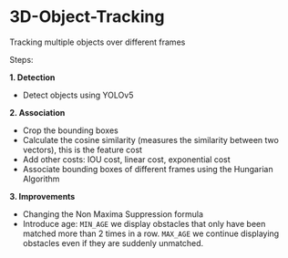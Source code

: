 # 3D-Object-Tracking
Tracking multiple objects over different frames

Steps:

**1. Detection**
  - Detect objects using YOLOv5
 
**2. Association**
  - Crop the bounding boxes
  - Calculate the cosine similarity (measures the similarity between two vectors), this is the feature cost
  - Add other costs: IOU cost, linear cost, exponential cost
  - Associate bounding boxes of different frames using the Hungarian Algorithm
 
**3. Improvements**
  - Changing the Non Maxima Suppression formula
  - Introduce age: `MIN_AGE` we display obstacles that only have been matched more than 2 times in a row. `MAX_AGE` we continue displaying obstacles even if they are suddenly unmatched.
